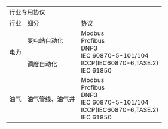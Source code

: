 <table>
	<tr>
		<td colspan="3">行业专用协议</td>
	</tr>
	<tr>
		<td>行业</td>
		<td>细分</td>
		<td>协议</td>
	</tr>
	<tr>
		<td rowspan="2">电力</td>
		<td>变电站自动化</td>
		<td rowspan="2">Modbus<br>Profibus<br>DNP3<br>IEC 60870-5-101/104<br>ICCP(IEC60870-6,TASE.2)<br>IEC 61850</td>
	</tr>
	<tr>
		<td>调度自动化</td>
	</tr>
		<tr>
		<td rowspan="2">油气</td>
		<td>油气管线、油气井</td>
		<td rowspan="2">Modbus<br>Profibus<br>DNP3<br>IEC 60870-5-101/104<br>ICCP(IEC60870-6,TASE.2)<br>IEC 61850</td>
	</tr>
</table>
